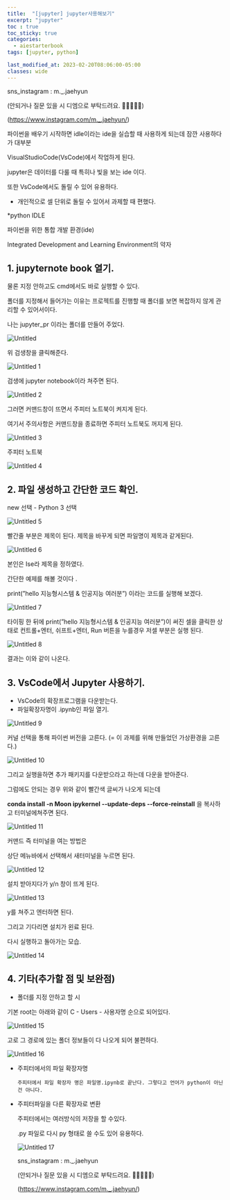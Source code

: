 ```yaml
---
title:  "[jupyter] jupyter사용해보기"
excerpt: "jupyter"
toc : true
toc_sticky: true
categories:
  - aiestarterbook
tags: [jupyter, python]

last_modified_at: 2023-02-20T08:06:00-05:00
classes: wide
---
```



sns_instagram : m._.jaehyun 

(안되거나 질문 있을 시 디엠으로 부탁드려요. 🙏🙏🙏🙏🙏)

(https://www.instagram.com/m._.jaehyun/)

파이썬을 배우기 시작하면 idle이라는 ide을 실습할 때 사용하게 되는데 잠깐 사용하다가 대부분

VisualStudioCode(VsCode)에서 작업하게 된다.

jupyter은  데이터를 다룰 때 특히나 빛을 보는 ide 이다.

또한 VsCode에서도 돌릴 수 있어 유용하다.

- 개인적으로 셀 단위로 돌릴 수 있어서 과제할 때 편했다.

*python IDLE

파이썬을 위한 통합 개발 환경(ide)

 Integrated Development and Learning Environment의 약자

## 1. jupyternote book 열기.

물론 지정 안하고도 cmd에서도 바로 실행할 수 있다.

폴더를 지정해서 들어가는 이유는 프로젝트를 진행할 때 폴더를 보면 복잡하지 않게 관리할 수 있어서이다.

나는 jupyter_pr 이라는 폴더를 만들어 주었다.

![Untitled](https://user-images.githubusercontent.com/86664178/220138768-6cb91c5a-df80-432e-be1e-11e29d4a5ded.png)


위 검생창을 클릭해준다.

![Untitled 1](https://user-images.githubusercontent.com/86664178/220138792-c98ae329-4357-4f59-82a5-25c2cb27d464.png)


검생에 jupyter notebook이라 쳐주면 된다.

![Untitled 2](https://user-images.githubusercontent.com/86664178/220138796-d6a0969a-63e5-47b3-af12-316220f06956.png)

그러면 커맨드창이 뜨면서 주피터 노트북이 켜지게 된다.

여기서 주의사항은 커맨드창을 종료하면 주피터 노트북도 꺼지게 된다.

![Untitled 3](https://user-images.githubusercontent.com/86664178/220138800-14ca0bed-d3fa-43d0-9671-e4a44e02bec1.png)


주피터 노트북

![Untitled 4](https://user-images.githubusercontent.com/86664178/220138944-2d2a46a4-6b4b-44d5-b956-992b74e676d2.png)


## 2. 파일 생성하고 간단한 코드 확인.

new 선택 - Python 3 선택

![Untitled 5](https://user-images.githubusercontent.com/86664178/220138953-f7b074fb-d4e0-4235-9564-064419ea9ccb.png)


빨간줄 부분은 제목이 된다. 제목을 바꾸게 되면 파일명이 제목과 같게된다.

![Untitled 6](https://user-images.githubusercontent.com/86664178/220138957-8a89d889-727e-426a-b8a2-4d7d833e8c08.png)


본인은 Ise라 제목을 정하였다.

간단한 예제를 해볼 것이다 . 

print(”hello 지능형시스템 & 인공지능 여러분”) 이라는 코드를 실행해 보겠다. 

![Untitled 7](https://user-images.githubusercontent.com/86664178/220139083-fcd5a3ab-7671-4cef-890f-678282e20ab7.png)


타이핑 한 뒤에  print(”hello 지능형시스템 & 인공지능 여러분”)이 써진 셀을 클릭한 상태로 컨트롤+엔터, 쉬프트+엔터, Run 버튼을 누를경우 저셀 부분은 실행 된다.

![Untitled 8](https://user-images.githubusercontent.com/86664178/220139090-bfdd4189-4061-4d58-a3d0-71953a580917.png)


결과는 이와 같이 나온다.

## 3. VsCode에서 Jupyter 사용하기.

- VsCode의 확장프로그램을 다운받는다.
- 파일확장자명이 .ipynb인 파일 열기.

![Untitled 9](https://user-images.githubusercontent.com/86664178/220139095-bbd19cbd-772a-4893-8c5c-d836a396d15b.png)


커널 선택을 통해 파이썬 버전을 고른다. (= 이 과제를 위해 만들었던 가상환경을 고른다.)

![Untitled 10](https://user-images.githubusercontent.com/86664178/220139188-bd17c7ff-1db8-43df-aedd-2c7ffe37e204.png)

그리고 실행을하면 추가 패키지를 다운받으라고 하는데 다운을 받아준다.

그럼에도 안되는 경우 위와 같이 빨간색 글씨가 나오게 되는데

**conda install -n Moon ipykernel --update-deps --force-reinstall** 을 복사하고 터미널에쳐주면 된다.

![Untitled 11](https://user-images.githubusercontent.com/86664178/220139192-6414769f-2a8d-45ba-98d4-fb71f7cfe4bd.png)


커맨드 즉 터미널을 여는 방법은 

상단 메뉴바에서 선택해서 새터미널을 누르면 된다.

![Untitled 12](https://user-images.githubusercontent.com/86664178/220139194-de578233-a883-468c-8caa-8603a6d93585.png)

설치 받아지다가 y/n 창이 뜨게 된다.

![Untitled 13](https://user-images.githubusercontent.com/86664178/220139265-be566fc9-5713-4284-b8ff-39bf362cd7d9.png)


y를 쳐주고 엔터하면 된다.

그리고 기다리면 설치가 왼료 된다.

다시 실행하고 돌아가는 모습.

![Untitled 14](https://user-images.githubusercontent.com/86664178/220139273-5ba885d4-b11c-4646-8dc8-ec34a5aeb62e.png)


## 4. 기타(추가할 점 및 보완점)

- 폴더를 지정 안하고 할 시

기본 root는 아래와 같이 C - Users - 사용자명 순으로 되어있다.

![Untitled 15](https://user-images.githubusercontent.com/86664178/220139275-27885a64-5683-4784-b6ca-f22cc46e8f83.png)


고로 그 경로에 있는 폴더 정보들이 다 나오게 되어 불편하다.

![Untitled 16](https://user-images.githubusercontent.com/86664178/220139359-6c7ae37a-c1d6-4da6-a5fb-769c99e847e3.png)


- 주피터에서의 파일 확장자명
    
      주피터에서 파일 확장자 명은 파일명.ipynb로 끝난다. 그렇다고 언어가 python이 아닌건 아니다.
    
- 주피터파일을 다른 확장자로 변환
    
    주피터에서는 여러방식의 저장을 할 수있다. 
    
    .py 파일로 다시 py 형태로 쓸 수도 있어 유용하다.
    
  ![Untitled 17](https://user-images.githubusercontent.com/86664178/220139430-1f449fe9-d75a-4974-90cc-4fc31c45bb8b.png)

    
    sns_instagram : m._.jaehyun 
    
    (안되거나 질문 있을 시 디엠으로 부탁드려요. 🙏🙏🙏🙏🙏)
    
    (https://www.instagram.com/m._.jaehyun/)